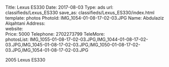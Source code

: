 Title:          Lexus ES330
Date:           2017-08-03
Type:           ads
url:            classifieds/Lexus_ES330
save_as:        classifieds/Lexus_ES330/index.html
template:       photos
PhotoId:        IMG_1054-01-08-17-02-03.JPG
Name:           Abdulaziz Alqahtani 
Address:        
website:        
Price:          5000
Telephone:      2702273799
TeleMore:       
photosList:     IMG_1055-01-08-17-02-03.JPG,IMG_1044-01-08-17-02-03.JPG,IMG_1045-01-08-17-02-03.JPG,IMG_1050-01-08-17-02-03.JPG,IMG_1054-01-08-17-02-03.JPG

2005 Lexus ES330 
